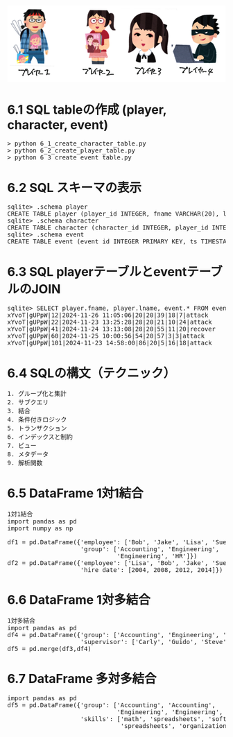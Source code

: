<img src="players.png">

# 6.1 SQL tableの作成 (player, character, event)

<pre>
> python 6_1_create_character_table.py
> python 6_2_create_player_table.py
> python 6_3_create_event_table.py
</pre>
  
# 6.2 SQL スキーマの表示

<pre>
sqlite> .schema player
CREATE TABLE player (player_id INTEGER, fname VARCHAR(20), lname VARCHAR(20), points INTEGER, rank VARCHAR(20));
sqlite> .schema character
CREATE TABLE character (character_id INTEGER, player_id INTEGER, character_name VARCHAR(20), HP INTERGER, MP INTEGER, EXP INTEGER);
sqlite> .schema event
CREATE TABLE event (event_id INTEGER PRIMARY KEY, ts TIMESTAMP, character_id INTEGER, player_id INTEGER, character_id_dst INTEGER, player_id_dst INTEGER, action_type VARCHAR(20), action_value INTEGER);
</pre>
  
# 6.3 SQL playerテーブルとeventテーブルのJOIN

<pre>
sqlite> SELECT player.fname, player.lname, event.* FROM event JOIN player ON event.player_id = player.player_id WHERE event.player_id = 20 LIMIT 5;
xYvoT|gUPpW|12|2024-11-26 11:05:06|20|20|39|18|7|attack
xYvoT|gUPpW|22|2024-11-23 13:25:28|28|20|21|10|24|attack
xYvoT|gUPpW|41|2024-11-24 13:13:08|28|20|55|11|20|recover
xYvoT|gUPpW|60|2024-11-25 10:00:56|54|20|57|3|3|attack
xYvoT|gUPpW|101|2024-11-23 14:58:00|86|20|5|16|18|attack
</pre>

# 6.4 SQLの構文（テクニック）

<pre>
1. グループ化と集計
2. サブクエリ
3. 結合
4. 条件付きロジック
5. トランザクション
6. インデックスと制約
7. ビュー
8. メタデータ
9. 解析関数
</pre>

# 6.5 DataFrame 1対1結合

<pre>
1対1結合
import pandas as pd
import numpy as np

df1 = pd.DataFrame({'employee': ['Bob', 'Jake', 'Lisa', 'Sue'],
                    'group': ['Accounting', 'Engineering',
                              'Engineering', 'HR']})
df2 = pd.DataFrame({'employee': ['Lisa', 'Bob', 'Jake', 'Sue'],
                    'hire_date': [2004, 2008, 2012, 2014]})
</pre>

# 6.6 DataFrame 1対多結合

<pre>
1対多結合
import pandas as pd
df4 = pd.DataFrame({'group': ['Accounting', 'Engineering', 'HR'],
                    'supervisor': ['Carly', 'Guido', 'Steve']})
df5 = pd.merge(df3,df4)
</pre>

# 6.7 DataFrame 多対多結合

<pre>
import pandas as pd
df5 = pd.DataFrame({'group': ['Accounting', 'Accounting',
                              'Engineering', 'Engineering', 'HR', 'HR'],
                    'skills': ['math', 'spreadsheets', 'software', 'math',
                               'spreadsheets', 'organization']}
</pre>
